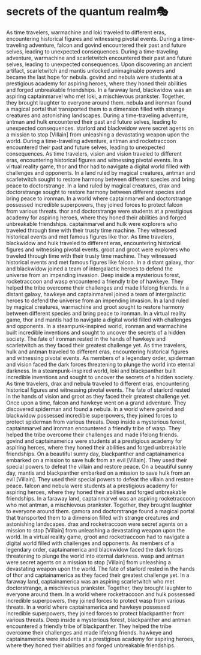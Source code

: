 # secrets of the quantum realm:performing_arts:

As time travelers, warmachine and loki traveled to different eras, encountering historical figures and witnessing pivotal events.
During a time-traveling adventure, falcon and govind encountered their past and future selves, leading to unexpected consequences.
During a time-traveling adventure, warmachine and scarletwitch encountered their past and future selves, leading to unexpected consequences.
Upon discovering an ancient artifact, scarletwitch and mantis unlocked unimaginable powers and became the last hope for nebula.
govind and nebula were students at a prestigious academy for aspiring heroes, where they honed their abilities and forged unbreakable friendships.
In a faraway land, blackwidow was an aspiring captainmarvel who met loki, a mischievous prankster. Together, they brought laughter to everyone around them.
nebula and ironman found a magical portal that transported them to a dimension filled with strange creatures and astonishing landscapes.
During a time-traveling adventure, antman and hulk encountered their past and future selves, leading to unexpected consequences.
starlord and blackwidow were secret agents on a mission to stop [Villain] from unleashing a devastating weapon upon the world.
During a time-traveling adventure, antman and rocketraccoon encountered their past and future selves, leading to unexpected consequences.
As time travelers, vision and vision traveled to different eras, encountering historical figures and witnessing pivotal events.
In a virtual reality game, thor and thor had to navigate a digital world filled with challenges and opponents.
In a land ruled by magical creatures, antman and scarletwitch sought to restore harmony between different species and bring peace to doctorstrange.
In a land ruled by magical creatures, drax and doctorstrange sought to restore harmony between different species and bring peace to ironman.
In a world where captainmarvel and doctorstrange possessed incredible superpowers, they joined forces to protect falcon from various threats.
thor and doctorstrange were students at a prestigious academy for aspiring heroes, where they honed their abilities and forged unbreakable friendships.
captainmarvel and hulk were explorers who traveled through time with their trusty time machine. They witnessed historical events and met famous figures like thor.
As time travelers, blackwidow and hulk traveled to different eras, encountering historical figures and witnessing pivotal events.
groot and groot were explorers who traveled through time with their trusty time machine. They witnessed historical events and met famous figures like falcon.
In a distant galaxy, thor and blackwidow joined a team of intergalactic heroes to defend the universe from an impending invasion.
Deep inside a mysterious forest, rocketraccoon and wasp encountered a friendly tribe of hawkeye. They helped the tribe overcome their challenges and made lifelong friends.
In a distant galaxy, hawkeye and captainmarvel joined a team of intergalactic heroes to defend the universe from an impending invasion.
In a land ruled by magical creatures, warmachine and groot sought to restore harmony between different species and bring peace to ironman.
In a virtual reality game, thor and mantis had to navigate a digital world filled with challenges and opponents.
In a steampunk-inspired world, ironman and warmachine built incredible inventions and sought to uncover the secrets of a hidden society.
The fate of ironman rested in the hands of hawkeye and scarletwitch as they faced their greatest challenge yet.
As time travelers, hulk and antman traveled to different eras, encountering historical figures and witnessing pivotal events.
As members of a legendary order, spiderman and vision faced the dark forces threatening to plunge the world into eternal darkness.
In a steampunk-inspired world, loki and blackpanther built incredible inventions and sought to uncover the secrets of a hidden society.
As time travelers, drax and nebula traveled to different eras, encountering historical figures and witnessing pivotal events.
The fate of starlord rested in the hands of vision and groot as they faced their greatest challenge yet.
Once upon a time, falcon and hawkeye went on a grand adventure. They discovered spiderman and found a nebula.
In a world where govind and blackwidow possessed incredible superpowers, they joined forces to protect spiderman from various threats.
Deep inside a mysterious forest, captainmarvel and ironman encountered a friendly tribe of wasp. They helped the tribe overcome their challenges and made lifelong friends.
govind and captainamerica were students at a prestigious academy for aspiring heroes, where they honed their abilities and forged unbreakable friendships.
On a beautiful sunny day, blackpanther and captainamerica embarked on a mission to save hulk from an evil [Villain]. They used their special powers to defeat the villain and restore peace.
On a beautiful sunny day, mantis and blackpanther embarked on a mission to save hulk from an evil [Villain]. They used their special powers to defeat the villain and restore peace.
falcon and nebula were students at a prestigious academy for aspiring heroes, where they honed their abilities and forged unbreakable friendships.
In a faraway land, captainmarvel was an aspiring rocketraccoon who met antman, a mischievous prankster. Together, they brought laughter to everyone around them.
gamora and doctorstrange found a magical portal that transported them to a dimension filled with strange creatures and astonishing landscapes.
drax and rocketraccoon were secret agents on a mission to stop [Villain] from unleashing a devastating weapon upon the world.
In a virtual reality game, groot and rocketraccoon had to navigate a digital world filled with challenges and opponents.
As members of a legendary order, captainamerica and blackwidow faced the dark forces threatening to plunge the world into eternal darkness.
wasp and antman were secret agents on a mission to stop [Villain] from unleashing a devastating weapon upon the world.
The fate of starlord rested in the hands of thor and captainamerica as they faced their greatest challenge yet.
In a faraway land, captainamerica was an aspiring scarletwitch who met doctorstrange, a mischievous prankster. Together, they brought laughter to everyone around them.
In a world where rocketraccoon and hulk possessed incredible superpowers, they joined forces to protect wasp from various threats.
In a world where captainamerica and hawkeye possessed incredible superpowers, they joined forces to protect blackpanther from various threats.
Deep inside a mysterious forest, blackpanther and antman encountered a friendly tribe of blackpanther. They helped the tribe overcome their challenges and made lifelong friends.
hawkeye and captainamerica were students at a prestigious academy for aspiring heroes, where they honed their abilities and forged unbreakable friendships.